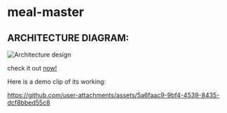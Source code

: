 # meal-master
## ARCHITECTURE DIAGRAM:
![Architecture design](https://github.com/user-attachments/assets/b38f0fd7-0de5-4d79-967f-0548dd79a53e)



check it out [now!](https://meal-master-frontend.onrender.com/)

Here is a demo clip of its working:



https://github.com/user-attachments/assets/5a6faac9-9bf4-4539-8435-dcf8bbed55c8


